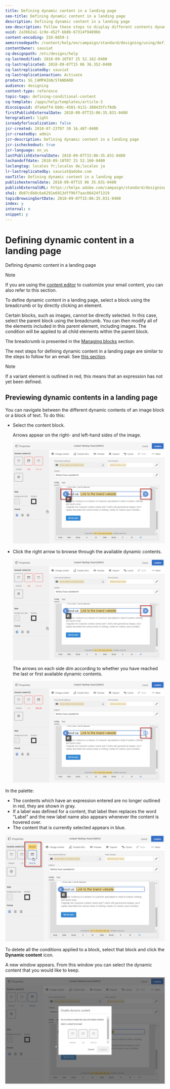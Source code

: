 ```yaml
---
title: Defining dynamic content in a landing page
seo-title: Defining dynamic content in a landing page
description: Defining dynamic content in a landing page
seo-description: Follow these steps to display different contents dynamically in a landing page according to the conditions defined through the Adobe Campaign expression editor.
uuid: 2a3662a1-1c9e-452f-bb8b-67314f94896b
content-encoding: ISO-8859-1
aemsrcnodepath: /content/help/en/campaign/standard/designing/using/defining-dynamic-content-in-a-landing-page
contentOwner: sauviat
cq-designpath: /etc/designs/help
cq-lastmodified: 2018-09-10T07 25 52.162-0400
cq-lastreplicated: 2018-09-07T15 06 36.352-0400
cq-lastreplicatedby: sauviat
cq-lastreplicationaction: Activate
products: SG_CAMPAIGN/STANDARD
audience: designing
content-type: reference
topic-tags: defining-conditional-content
cq-template: /apps/help/templates/article-3
discoiquuid: dfa4aff4-bb0c-4501-9131-388435fcf8db
firstPublishExternalDate: 2018-09-07T15:06:35.031-0400
herogradient: light
isreadyforlocalization: false
jcr-created: 2018-07-23T07 30 16.487-0400
jcr-createdby: admin
jcr-description: Defining dynamic content in a landing page
jcr-ischeckedout: true
jcr-language: en_us
lastPublishExternalDate: 2018-09-07T15:06:35.031-0400
lochandoffdate: 2018-09-10T07 25 52.160-0400
loclangtag: locales fr;locales de;locales ja
lr-lastreplicatedby: sauviat@adobe.com
navTitle: Defining dynamic content in a landing page
publishexternaldate: 2018-09-07T15 06 35.031-0400
publishExternalURL: https://helpx.adobe.com/campaign/standard/designing/using/defining-dynamic-content-in-a-landing-page.html
sha1: 0b87c8b8c6a6291e6913dff96f7aac06424f1319
topicBrowsingSortDate: 2018-09-07T15:06:35.031-0400
index: y
internal: n
snippet: y
---
```


# Defining dynamic content in a landing page

Defining dynamic content in a landing page

>[!NOTE]
>
>If you are using the [content editor](../../designing/using/about-email-content-design.md#using-the-email-content-editor) to customize your email content, you can also refer to this section.

To define dynamic content in a landing page, select a block using the breadcrumb or by directly clicking an element.

Certain blocks, such as images, cannot be directly selected. In this case, select the parent block using the breadcrumb. You can then modify all of the elements included in this parent element, including images. The condition will be applied to all child elements within the parent block.

The breadcrumb is presented in the [Managing blocks](../../designing/using/managing-landing-page-structure-and-style.md) section.

The next steps for defining dynamic content in a landing page are similar to the steps to follow for an email. See [this section](../../designing/using/defining-dynamic-content-in-an-email.md).

>[!NOTE]
>
>If a variant element is outlined in red, this means that an expression has not yet been defined.

## Previewing dynamic contents in a landing page

You can navigate between the different dynamic contents of an image block or a block of text. To do this:

* Select the content block.

  Arrows appear on the right- and left-hand sides of the image.

  ![](assets/delivery_content_35.png)

* Click the right arrow to browse through the available dynamic contents.

  ![](assets/delivery_content_36.png)

  The arrows on each side dim according to whether you have reached the last or first available dynamic contents.

  ![](assets/delivery_content_37.png)

In the palette:

* The contents which have an expression entered are no longer outlined in red, they are shown in gray.
* If a label was defined for a content, that label then replaces the word "Label" and the new label name also appears whenever the content is hovered over.
* The content that is currently selected appears in blue.

![](assets/delivery_content_31.png)

To delete all the conditions applied to a block, select that block and click the **Dynamic content** icon.

A new window appears. From this window you can select the dynamic content that you would like to keep.

![](assets/delivery_content_38.png)

